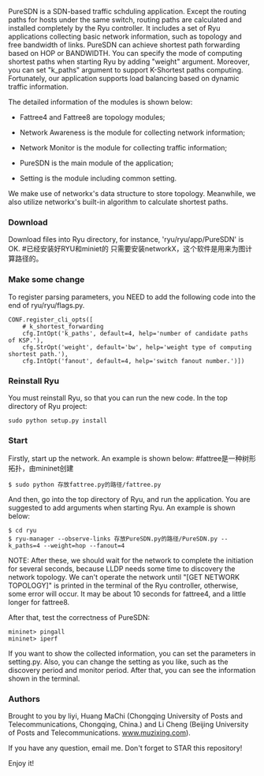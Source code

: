 

PureSDN is a SDN-based traffic schduling application. Except the routing paths for hosts under the same switch, routing paths are calculated and installed completely by the Ryu controller.
It includes a set of Ryu applications collecting basic network information, such as topology and free bandwidth of links. PureSDN can achieve shortest path forwarding based on HOP or BANDWIDTH.
You can specify the mode of computing shortest paths when starting Ryu by adding "weight" argument. Moreover, you can set "k_paths" argument to support K-Shortest paths computing.
Fortunately, our application supports load balancing based on dynamic traffic information.

The detailed information of the modules is shown below:

* Fattree4 and Fattree8 are topology modules;

* Network Awareness is the module for collecting network information;

* Network Monitor is the module for collecting traffic information;

* PureSDN is the main module of the application;

* Setting is the module including common setting.

We make use of networkx's data structure to store topology. Meanwhile, we also utilize networkx's built-in algorithm to calculate shortest paths.


### Download

Download files into Ryu directory, for instance, 'ryu/ryu/app/PureSDN' is OK.
#已经安装好RYU和miniet的 只需要安装networkX，这个软件是用来为图计算路径的。

### Make some change

To register parsing parameters, you NEED to add the following code into the end of ryu/ryu/flags.py.

    CONF.register_cli_opts([
        # k_shortest_forwarding
        cfg.IntOpt('k_paths', default=4, help='number of candidate paths of KSP.'),
        cfg.StrOpt('weight', default='bw', help='weight type of computing shortest path.'),
        cfg.IntOpt('fanout', default=4, help='switch fanout number.')])


### Reinstall Ryu

You must reinstall Ryu, so that you can run the new code. In the top directory of Ryu project:

    sudo python setup.py install


### Start

Firstly, start up the network. An example is shown below: #fattree是一种树形拓扑，由mininet创建

    $ sudo python 存放fattree.py的路径/fattree.py

And then, go into the top directory of Ryu, and run the application. You are suggested to add arguments when starting Ryu. An example is shown below:

    $ cd ryu
    $ ryu-manager --observe-links 存放PureSDN.py的路径/PureSDN.py --k_paths=4 --weight=hop --fanout=4

NOTE: After these, we should wait for the network to complete the initiation for several seconds, because LLDP needs some time to discovery the network topology. We can't operate the network until "[GET NETWORK TOPOLOGY]" is printed in the terminal of the Ryu controller, otherwise, some error will occur. It may be about 10 seconds for fattree4, and a little longer for fattree8.

After that, test the correctness of PureSDN:

    mininet> pingall
    mininet> iperf

If you want to show the collected information, you can set the parameters in setting.py. Also, you can change the setting as you like, such as the discovery period and monitor period. After that, you can see the information shown in the terminal.


### Authors

Brought to you by liyi,  Huang MaChi (Chongqing University of Posts and Telecommunications, Chongqing, China.) and Li Cheng (Beijing University of Posts and Telecommunications. www.muzixing.com).

If you have any question, email me. Don't forget to STAR this repository!

Enjoy it!
